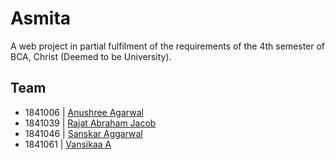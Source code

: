# Asmita

A web project in partial fulfilment of the requirements of the 4th semester of BCA, Christ (Deemed to be University).

## Team

- 1841006 | [Anushree Agarwal](https://github.com/anushree1982)
- 1841039 | [Rajat Abraham Jacob](https://github.com/RajatJacob)
- 1841046 | [Sanskar Aggarwal](https://github.com/sanskaraggarwal)
- 1841061 | [Vansikaa A](https://github.com/vansikaa)